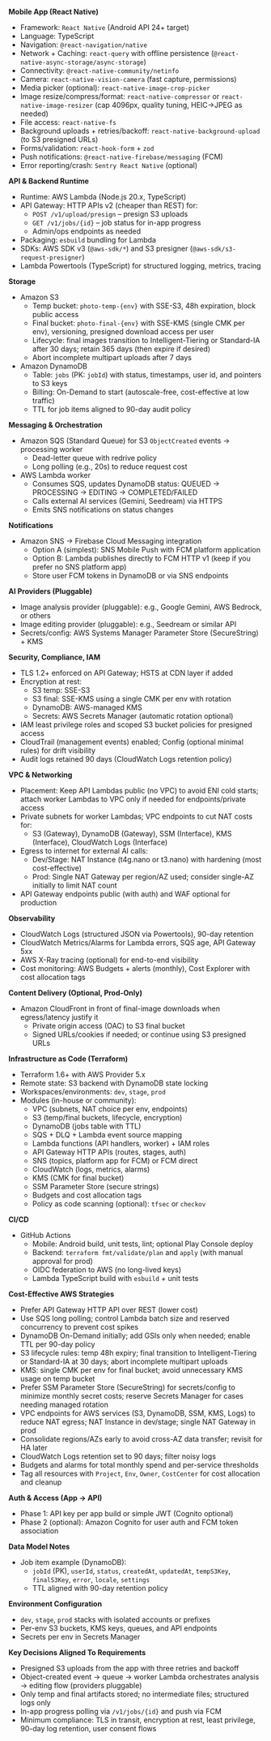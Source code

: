**Mobile App (React Native)**
- Framework: `React Native` (Android API 24+ target)
- Language: TypeScript
- Navigation: `@react-navigation/native`
- Network + Caching: `react-query` with offline persistence (`@react-native-async-storage/async-storage`)
- Connectivity: `@react-native-community/netinfo`
- Camera: `react-native-vision-camera` (fast capture, permissions)
- Media picker (optional): `react-native-image-crop-picker`
- Image resize/compress/format: `react-native-compressor` or `react-native-image-resizer` (cap 4096px, quality tuning, HEIC→JPEG as needed)
- File access: `react-native-fs`
- Background uploads + retries/backoff: `react-native-background-upload` (to S3 presigned URLs)
- Forms/validation: `react-hook-form` + `zod`
- Push notifications: `@react-native-firebase/messaging` (FCM)
- Error reporting/crash: `Sentry React Native` (optional)

**API & Backend Runtime**
- Runtime: AWS Lambda (Node.js 20.x, TypeScript)
- API Gateway: HTTP APIs v2 (cheaper than REST) for:
  - `POST /v1/upload/presign` – presign S3 uploads
  - `GET /v1/jobs/{id}` – job status for in-app progress
  - Admin/ops endpoints as needed
- Packaging: `esbuild` bundling for Lambda
- SDKs: AWS SDK v3 (`@aws-sdk/*`) and S3 presigner (`@aws-sdk/s3-request-presigner`)
- Lambda Powertools (TypeScript) for structured logging, metrics, tracing

**Storage**
- Amazon S3
  - Temp bucket: `photo-temp-{env}` with SSE-S3, 48h expiration, block public access
  - Final bucket: `photo-final-{env}` with SSE-KMS (single CMK per env), versioning, presigned download access per user
  - Lifecycle: final images transition to Intelligent-Tiering or Standard-IA after 30 days; retain 365 days (then expire if desired)
  - Abort incomplete multipart uploads after 7 days
- Amazon DynamoDB
  - Table: `jobs` (PK: `jobId`) with status, timestamps, user id, and pointers to S3 keys
  - Billing: On-Demand to start (autoscale-free, cost-effective at low traffic)
  - TTL for job items aligned to 90-day audit policy

**Messaging & Orchestration**
- Amazon SQS (Standard Queue) for S3 `ObjectCreated` events → processing worker
  - Dead-letter queue with redrive policy
  - Long polling (e.g., 20s) to reduce request cost
- AWS Lambda worker
  - Consumes SQS, updates DynamoDB status: QUEUED → PROCESSING → EDITING → COMPLETED/FAILED
  - Calls external AI services (Gemini, Seedream) via HTTPS
  - Emits SNS notifications on status changes

**Notifications**
- Amazon SNS → Firebase Cloud Messaging integration
  - Option A (simplest): SNS Mobile Push with FCM platform application
  - Option B: Lambda publishes directly to FCM HTTP v1 (keep if you prefer no SNS platform app)
  - Store user FCM tokens in DynamoDB or via SNS endpoints

**AI Providers (Pluggable)**
- Image analysis provider (pluggable): e.g., Google Gemini, AWS Bedrock, or others
- Image editing provider (pluggable): e.g., Seedream or similar API
- Secrets/config: AWS Systems Manager Parameter Store (SecureString) + KMS

**Security, Compliance, IAM**
- TLS 1.2+ enforced on API Gateway; HSTS at CDN layer if added
- Encryption at rest:
  - S3 temp: SSE-S3
  - S3 final: SSE-KMS using a single CMK per env with rotation
  - DynamoDB: AWS-managed KMS
  - Secrets: AWS Secrets Manager (automatic rotation optional)
- IAM least privilege roles and scoped S3 bucket policies for presigned access
- CloudTrail (management events) enabled; Config (optional minimal rules) for drift visibility
- Audit logs retained 90 days (CloudWatch Logs retention policy)

**VPC & Networking**
- Placement: Keep API Lambdas public (no VPC) to avoid ENI cold starts; attach worker Lambdas to VPC only if needed for endpoints/private access
- Private subnets for worker Lambdas; VPC endpoints to cut NAT costs for:
  - S3 (Gateway), DynamoDB (Gateway), SSM (Interface), KMS (Interface), CloudWatch Logs (Interface)
- Egress to internet for external AI calls:
  - Dev/Stage: NAT Instance (t4g.nano or t3.nano) with hardening (most cost-effective)
  - Prod: Single NAT Gateway per region/AZ used; consider single-AZ initially to limit NAT count
- API Gateway endpoints public (with auth) and WAF optional for production

**Observability**
- CloudWatch Logs (structured JSON via Powertools), 90-day retention
- CloudWatch Metrics/Alarms for Lambda errors, SQS age, API Gateway 5xx
- AWS X-Ray tracing (optional) for end-to-end visibility
- Cost monitoring: AWS Budgets + alerts (monthly), Cost Explorer with cost allocation tags

**Content Delivery (Optional, Prod-Only)**
- Amazon CloudFront in front of final-image downloads when egress/latency justify it
  - Private origin access (OAC) to S3 final bucket
  - Signed URLs/cookies if needed; or continue using S3 presigned URLs

**Infrastructure as Code (Terraform)**
- Terraform 1.6+ with AWS Provider 5.x
- Remote state: S3 backend with DynamoDB state locking
- Workspaces/environments: `dev`, `stage`, `prod`
- Modules (in-house or community):
  - VPC (subnets, NAT choice per env, endpoints)
  - S3 (temp/final buckets, lifecycle, encryption)
  - DynamoDB (jobs table with TTL)
  - SQS + DLQ + Lambda event source mapping
  - Lambda functions (API handlers, worker) + IAM roles
  - API Gateway HTTP APIs (routes, stages, auth)
  - SNS (topics, platform app for FCM) or FCM direct
  - CloudWatch (logs, metrics, alarms)
  - KMS (CMK for final bucket)
  - SSM Parameter Store (secure strings)
  - Budgets and cost allocation tags
  - Policy as code scanning (optional): `tfsec` or `checkov`

**CI/CD**
- GitHub Actions
  - Mobile: Android build, unit tests, lint; optional Play Console deploy
  - Backend: `terraform fmt/validate/plan` and `apply` (with manual approval for prod)
  - OIDC federation to AWS (no long-lived keys)
  - Lambda TypeScript build with `esbuild` + unit tests

**Cost-Effective AWS Strategies**
- Prefer API Gateway HTTP API over REST (lower cost)
- Use SQS long polling; control Lambda batch size and reserved concurrency to prevent cost spikes
- DynamoDB On-Demand initially; add GSIs only when needed; enable TTL per 90-day policy
- S3 lifecycle rules: temp 48h expiry; final transition to Intelligent-Tiering or Standard-IA at 30 days; abort incomplete multipart uploads
- KMS: single CMK per env for final bucket; avoid unnecessary KMS usage on temp bucket
- Prefer SSM Parameter Store (SecureString) for secrets/config to minimize monthly secret costs; reserve Secrets Manager for cases needing managed rotation
- VPC endpoints for AWS services (S3, DynamoDB, SSM, KMS, Logs) to reduce NAT egress; NAT Instance in dev/stage; single NAT Gateway in prod
- Consolidate regions/AZs early to avoid cross-AZ data transfer; revisit for HA later
- CloudWatch Logs retention set to 90 days; filter noisy logs
- Budgets and alarms for total monthly spend and per-service thresholds
- Tag all resources with `Project`, `Env`, `Owner`, `CostCenter` for cost allocation and cleanup

**Auth & Access (App → API)**
- Phase 1: API key per app build or simple JWT (Cognito optional)
- Phase 2 (optional): Amazon Cognito for user auth and FCM token association

**Data Model Notes**
- Job item example (DynamoDB):
  - `jobId` (PK), `userId`, `status`, `createdAt`, `updatedAt`, `tempS3Key`, `finalS3Key`, `error`, `locale`, `settings`
  - TTL aligned with 90-day retention policy

**Environment Configuration**
- `dev`, `stage`, `prod` stacks with isolated accounts or prefixes
- Per-env S3 buckets, KMS keys, queues, and API endpoints
- Secrets per env in Secrets Manager

**Key Decisions Aligned To Requirements**
- Presigned S3 uploads from the app with three retries and backoff
- Object-created event → queue → worker Lambda orchestrates analysis → editing flow (providers pluggable)
- Only temp and final artifacts stored; no intermediate files; structured logs only
- In-app progress polling via `/v1/jobs/{id}` and push via FCM
- Minimum compliance: TLS in transit, encryption at rest, least privilege, 90-day log retention, user consent flows
